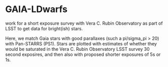 # GAIA-LDwarfs
work for a short exposure survey with Vera C. Rubin Observatory as part of LSST to get data for bright(ish) stars. 

Here, we match Gaia stars with good parallaxes (such a pi/sigma_pi > 20) with Pan-STARRS (PS1). Stars are plotted with estimates of whether they would be saturated in the Vera C. Rubin Observatory LSST survey 30 second exposires, and then also with proposed shorter exposures of 5s or 1s.
